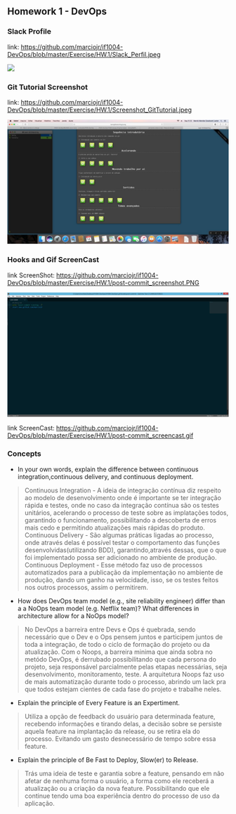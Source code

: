 ## Homework 1 - DevOps

### Slack Profile

link: https://github.com/marciojr/if1004-DevOps/blob/master/Exercise/HW.1/Slack_Perfil.jpeg

![](ttps://github.com/marciojr/if1004-DevOps/blob/master/Exercise/HW.1/Slack_Perfil.jpeg)

### Git Tutorial Screenshot

link: https://github.com/marciojr/if1004-DevOps/blob/master/Exercise/HW.1/Screenshot_GitTutorial.jpeg

![](https://github.com/marciojr/if1004-DevOps/blob/master/Exercise/HW.1/Screenshot_GitTutorial.jpeg)

### Hooks and Gif ScreenCast

link ScreenShot: https://github.com/marciojr/if1004-DevOps/blob/master/Exercise/HW.1/post-commit_screenshot.PNG

![](https://github.com/marciojr/if1004-DevOps/blob/master/Exercise/HW.1/post-commit_screenshot.PNG)

link ScreenCast: https://github.com/marciojr/if1004-DevOps/blob/master/Exercise/HW.1/post-commit_screencast.gif

### Concepts

* In your own words, explain the difference between continuous integration,continuous delivery, and continuous deployment.
 
>Continuous Integration - A ideia de integração contínua diz respeito ao modelo de desenvolvimento onde é importante se ter integração rápida e testes, onde no caso da integração contínua são os testes unitários, acelerando o processo de teste sobre as implatações todos, garantindo o funcionamento, possibilitando a descoberta de erros mais cedo e permitindo atualizações mais rápidas do produto.
     Continuous Delivery - São algumas práticas ligadas ao processo, onde através delas é possível testar o comportamento das funções desenvolvidas(utilizando BDD), garantindo,através dessas, que o que foi implementado possa ser adicionado no ambiente de produção.
     Continuous Deployment - Esse método faz uso de processos automatizados para a publicação da implementação no ambiente de produção, dando um ganho na velocidade, isso, se os testes feitos nos outros processos, assim o permitirem.

* How does DevOps team model (e.g., site reliability engineer) differ than a a NoOps team model (e.g. Netflix team)? What differences in architecture allow for a NoOps model?

>No DevOps a barreira entre Devs e Ops é quebrada, sendo necessário que o Dev e o Ops pensem juntos e participem juntos de toda a integração, de todo o ciclo de formação do projeto ou da atualização. Com o Noops, a barreira minima que ainda sobra no metódo DevOps, é derrubado possibilitando que cada persona do projeto, seja responsável parcialmente pelas etapas necessárias, seja desenvolvimento, monitoramento, teste. A arquitetura Noops faz uso de mais automatização durante todo o processo, abrindo um lack pra que todos estejam cientes de cada fase do projeto e trabalhe neles.

* Explain the principle of Every Feature is an Expertiment.

>Utiliza a opção de feedback do usuário para determinada feature, recebendo informações e tirando delas, a decisão sobre se persiste aquela feature na implantação da release, ou se retira ela do processo. Evitando um gasto desnecessário de tempo sobre essa feature.

* Explain the principle of Be Fast to Deploy, Slow(er) to Release.

>Trás uma ideia de teste e garantia sobre a feature, pensando em não afetar de nenhuma forma o usuário, a forma como ele receberá a atualização ou a criação da nova feature. Possibilitando que ele continue tendo uma boa experiência dentro do processo de uso da aplicação.